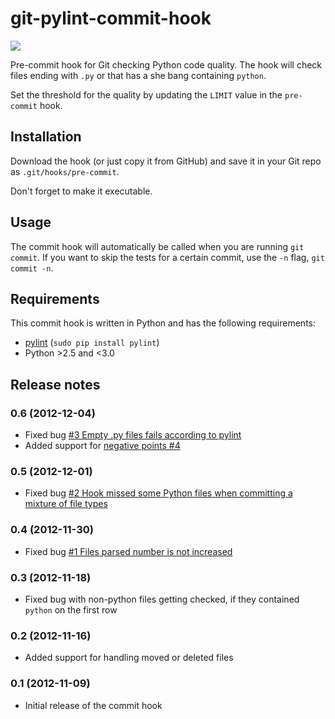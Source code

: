 git-pylint-commit-hook
======================

<a href='https://travis-ci.org/sebdah/git-pylint-commit-hook'><img src='https://secure.travis-ci.org/sebdah/git-pylint-commit-hook.png?branch=master'></a>

Pre-commit hook for Git checking Python code quality. The hook will check files ending with `.py` or that has a she bang containing `python`.

Set the threshold for the quality by updating the `LIMIT` value in the `pre-commit` hook.

Installation
------------

Download the hook (or just copy it from GitHub) and save it in your Git repo as `.git/hooks/pre-commit`.

Don't forget to make it executable.


Usage
------

The commit hook will automatically be called when you are running `git commit`. If you want to skip the tests for a certain commit, use the `-n` flag, `git commit -n`.  


Requirements
------------

This commit hook is written in Python and has the following requirements:

- [pylint](http://www.logilab.org/857) (`sudo pip install pylint`)
- Python >2.5 and <3.0


Release notes
-------------

### 0.6 (2012-12-04)

- Fixed bug [#3 Empty .py files fails according to pylint](https://github.com/sebdah/git-pylint-commit-hook/issues/3)
- Added support for [negative points #4](https://github.com/sebdah/git-pylint-commit-hook/issues/4)

### 0.5 (2012-12-01)

- Fixed bug [#2 Hook missed some Python files when committing a mixture of file types](https://github.com/sebdah/git-pylint-commit-hook/issues/2)

### 0.4 (2012-11-30)

- Fixed bug [#1 Files parsed number is not increased](https://github.com/sebdah/git-pylint-commit-hook/issues/1)

### 0.3 (2012-11-18)

- Fixed bug with non-python files getting checked, if they contained `python` on the first row

### 0.2 (2012-11-16)

- Added support for handling moved or deleted files

### 0.1 (2012-11-09)

 - Initial release of the commit hook
